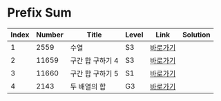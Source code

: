 # Prefix Sum

| Index | Number | Title            | Level | Link                                              | Solution |
| ----- | ------ | ---------------- | ----- | ------------------------------------------------- | -------- |
| 1     | 2559   | 수열             | S3    | [바로가기](https://www.acmicpc.net/problem/2559)  |          |
| 2     | 11659  | 구간 합 구하기 4 | S3    | [바로가기](https://www.acmicpc.net/problem/11659) |          |
| 3     | 11660  | 구간 합 구하기 5 | S1    | [바로가기](https://www.acmicpc.net/problem/11660) |          |
| 4     | 2143   | 두 배열의 합     | G3    | [바로가기](https://www.acmicpc.net/problem/2143)  |          |
